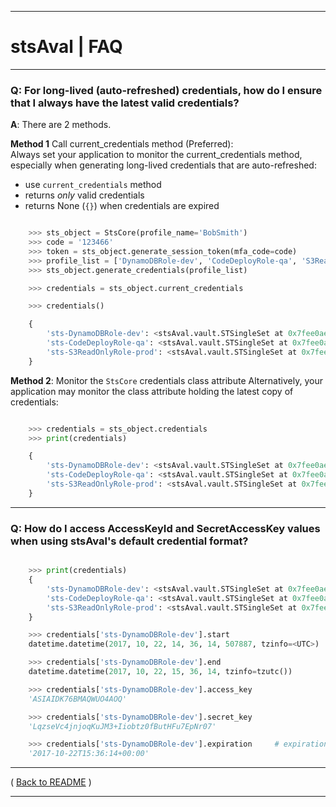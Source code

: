 ***

# stsAval | FAQ

***

### Q: For long-lived (auto-refreshed) credentials, how do I ensure that I always have the latest valid credentials?

**A**:  There are 2 methods.

**Method 1** Call current_credentials method (Preferred):  
Always set your application to monitor the current_credentials method, especially when
generating long-lived credentials that are auto-refreshed:

* use `current_credentials` method
* returns _only_ valid credentials
* returns None (`{}`) when credentials are expired

```python

    >>> sts_object = StsCore(profile_name='BobSmith')
    >>> code = '123466'
    >>> token = sts_object.generate_session_token(mfa_code=code)
    >>> profile_list = ['DynamoDBRole-dev', 'CodeDeployRole-qa', 'S3ReadOnlyRole-prod']
    >>> sts_object.generate_credentials(profile_list)

    >>> credentials = sts_object.current_credentials

    >>> credentials()

    {
        'sts-DynamoDBRole-dev': <stsAval.vault.STSingleSet at 0x7fee0ae05c88>,
        'sts-CodeDeployRole-qa': <stsAval.vault.STSingleSet at 0x7fee0ae05f60>,
        'sts-S3ReadOnlyRole-prod': <stsAval.vault.STSingleSet at 0x7fee0ae05fd0>
    }

```

**Method 2**:  Monitor the `StsCore` credentials class attribute
Alternatively, your application may monitor the class attribute holding the latest copy of credentials:

```python

    >>> credentials = sts_object.credentials
    >>> print(credentials)

    {
        'sts-DynamoDBRole-dev': <stsAval.vault.STSingleSet at 0x7fee0ae05c88>,
        'sts-CodeDeployRole-qa': <stsAval.vault.STSingleSet at 0x7fee0ae05f60>,
        'sts-S3ReadOnlyRole-prod': <stsAval.vault.STSingleSet at 0x7fee0ae05fd0>
    }
```

* * *

### Q: How do I access AccessKeyId and SecretAccessKey values when using stsAval's default credential format?

```python

    >>> print(credentials)
    {
        'sts-DynamoDBRole-dev': <stsAval.vault.STSingleSet at 0x7fee0ae05c88>,
        'sts-CodeDeployRole-qa': <stsAval.vault.STSingleSet at 0x7fee0ae05f60>,
        'sts-S3ReadOnlyRole-prod': <stsAval.vault.STSingleSet at 0x7fee0ae05fd0>
    }

    >>> credentials['sts-DynamoDBRole-dev'].start
    datetime.datetime(2017, 10, 22, 14, 36, 14, 507887, tzinfo=<UTC>)

    >>> credentials['sts-DynamoDBRole-dev'].end
    datetime.datetime(2017, 10, 22, 15, 36, 14, tzinfo=tzutc())

    >>> credentials['sts-DynamoDBRole-dev'].access_key
    'ASIAIDK76BMAQWUO4AOQ'

    >>> credentials['sts-DynamoDBRole-dev'].secret_key
    'LqzseVc4jnjoqKuJM3+Iiobtz0fButHFu7EpNr07'

    >>> credentials['sts-DynamoDBRole-dev'].expiration     # expiration str in isoformat
    '2017-10-22T15:36:14+00:00'

```

* * *

( [Back to README](./README.md) )


* * *

